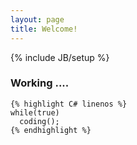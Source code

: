 ```yaml
---
layout: page
title: Welcome!
---
```

{% include JB/setup %}

### Working ....

    {% highlight C# linenos %}
    while(true)
      coding();
    {% endhighlight %} 
